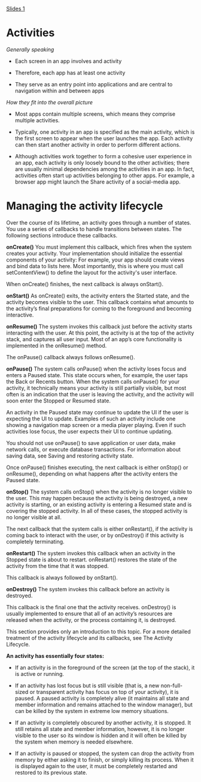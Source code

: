 [Slides 1](https://gitlab.cs.cf.ac.uk/CM6122/lectures/activities_i/blob/master/activities_i_what_and_how.pdf)

# Activities

*Generally speaking*

- Each screen in an app involves and activity

- Therefore, each app has at least one activity

- They serve as an entry point into applications and are central to navigation within and between apps

*How they fit into the overall picture*

- Most apps contain multiple screens, which means they comprise multiple activities.

- Typically, one activity in an app is specified as the main activity, which is the first screen to appear when the user launches the app. Each activity can then start another activity in order to perform different actions.

- Although activities work together to form a cohesive user experience in an app, each activity is only loosely bound to the other activities; there are usually minimal dependencies among the activities in an app. In fact, activities often start up activities belonging to other apps. For example, a browser app might launch the Share activity of a social-media app.

# Managing the activity lifecycle

Over the course of its lifetime, an activity goes through a number of states. You use a series of callbacks to handle transitions between states. The following sections introduce these callbacks.

**onCreate()**
You must implement this callback, which fires when the system creates your activity. Your implementation should initialize the essential components of your activity: For example, your app should create views and bind data to lists here. Most importantly, this is where you must call setContentView() to define the layout for the activity's user interface.

When onCreate() finishes, the next callback is always onStart().

**onStart()**
As onCreate() exits, the activity enters the Started state, and the activity becomes visible to the user. This callback contains what amounts to the activity’s final preparations for coming to the foreground and becoming interactive.

**onResume()**
The system invokes this callback just before the activity starts interacting with the user. At this point, the activity is at the top of the activity stack, and captures all user input. Most of an app’s core functionality is implemented in the onResume() method.

The onPause() callback always follows onResume().

**onPause()**
The system calls onPause() when the activity loses focus and enters a Paused state. This state occurs when, for example, the user taps the Back or Recents button. When the system calls onPause() for your activity, it technically means your activity is still partially visible, but most often is an indication that the user is leaving the activity, and the activity will soon enter the Stopped or Resumed state.

An activity in the Paused state may continue to update the UI if the user is expecting the UI to update. Examples of such an activity include one showing a navigation map screen or a media player playing. Even if such activities lose focus, the user expects their UI to continue updating.

You should not use onPause() to save application or user data, make network calls, or execute database transactions. For information about saving data, see Saving and restoring activity state.

Once onPause() finishes executing, the next callback is either onStop() or onResume(), depending on what happens after the activity enters the Paused state.

**onStop()**
The system calls onStop() when the activity is no longer visible to the user. This may happen because the activity is being destroyed, a new activity is starting, or an existing activity is entering a Resumed state and is covering the stopped activity. In all of these cases, the stopped activity is no longer visible at all.

The next callback that the system calls is either onRestart(), if the activity is coming back to interact with the user, or by onDestroy() if this activity is completely terminating.

**onRestart()**
The system invokes this callback when an activity in the Stopped state is about to restart. onRestart() restores the state of the activity from the time that it was stopped.

This callback is always followed by onStart().

**onDestroy()**
The system invokes this callback before an activity is destroyed.

This callback is the final one that the activity receives. onDestroy() is usually implemented to ensure that all of an activity’s resources are released when the activity, or the process containing it, is destroyed.

This section provides only an introduction to this topic. For a more detailed treatment of the activity lifecycle and its callbacks, see The Activity Lifecycle.

**An activity has essentially four states:**

- If an activity is in the foreground of the screen (at the top of the stack), it is active or running.

- If an activity has lost focus but is still visible (that is, a new non-full-sized or transparent activity has focus on top of your activity), it is paused. A paused activity is completely alive (it maintains all state and member information and remains attached to the window manager), but can be killed by the system in extreme low memory situations.

- If an activity is completely obscured by another activity, it is stopped. It still retains all state and member information, however, it is no longer visible to the user so its window is hidden and it will often be killed by the system when memory is needed elsewhere.

- If an activity is paused or stopped, the system can drop the activity from memory by either asking it to finish, or simply killing its process. When it is displayed again to the user, it must be completely restarted and restored to its previous state.
